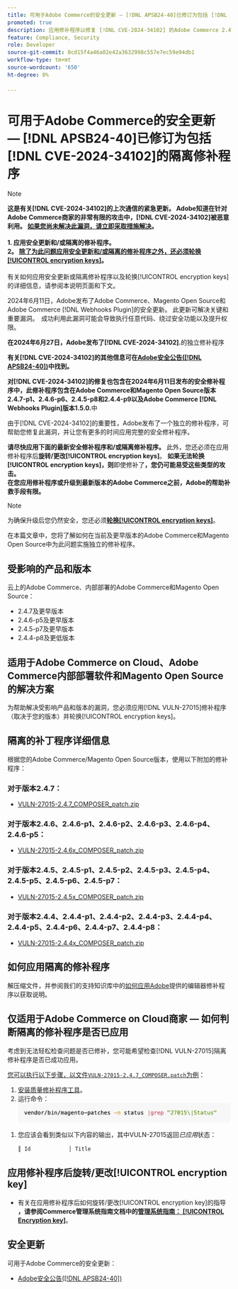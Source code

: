 ```yaml
---
title: 可用于Adobe Commerce的安全更新 — [!DNL APSB24-40]已修订为包括 [!DNL CVE-2024-34102]的隔离修补程序
promoted: true
description: 应用修补程序以修复 [!DNL CVE-2024-34102] 的Adobe Commerce 2.4.4-p8、2.4.5-p7、2.4.6-p5、2.4.7及更早版本。
feature: Compliance, Security
role: Developer
source-git-commit: 0cd15f4a46a02e42a3632998c557e7ec59e94db1
workflow-type: tm+mt
source-wordcount: '650'
ht-degree: 0%

---
```


# 可用于Adobe Commerce的安全更新 — [!DNL APSB24-40]已修订为包括[!DNL CVE-2024-34102]的隔离修补程序

>[!NOTE]
>
>**这是有关[!DNL CVE-2024-34102]的上次通信的紧急更新。 Adobe知道在针对Adobe Commerce商家的非常有限的攻击中，[!DNL CVE-2024-34102]被恶意利用。 <u>如果您尚未解决此漏洞，请立即采取措施解决</u>。<br><br>1. 应用安全更新和/或隔离的修补程序。<br>2。 <u>除了为此问题应用安全更新和/或隔离的修补程序之外，还必须轮换[!UICONTROL encryption keys]</u>。**<br><br>&#x200B;有关如何应用安全更新或隔离修补程序以及轮换[!UICONTROL encryption keys]的详细信息，请参阅本说明页面和下文。

2024年6月11日，Adobe发布了Adobe Commerce、Magento Open Source和Adobe Commerce [!DNL Webhooks Plugin]的安全更新。 此更新可解决关键和重要漏洞。  成功利用此漏洞可能会导致执行任意代码、绕过安全功能以及提升权限。

**在2024年6月27日，Adobe发布了[!DNL CVE-2024-34102].**&#x200B;的独立修补程序

**有关[!DNL CVE-2024-34102]的其他信息可在[Adobe安全公告([!DNL APSB24-40])](https://helpx.adobe.com/security/products/magento/apsb24-40.html)中找到。**

**对[!DNL CVE-2024-34102]的修复也包含在2024年6月11日发布的安全修补程序中，此修补程序包含在Adobe Commerce和Magento Open Source版本2.4.7-p1、2.4.6-p6、2.4.5-p8和2.4.4-p9以及Adobe Commerce [!DNL Webhooks Plugin]版本1.5.0.**&#x200B;中

由于[!DNL CVE-2024-34102]的重要性，Adobe发布了一个独立的修补程序，可帮助您修复此漏洞，并让您有更多的时间应用完整的安全修补程序。

**请尽快应用下面的最新安全修补程序和/或隔离修补程序。**
此外，您还必须在应用修补程序后**旋转/更改[!UICONTROL encryption keys]**。
**如果无法轮换[!UICONTROL encryption keys]，则**&#x200B;即使修补了&#x200B;**，您仍可能易受这些类型的攻击。<br>
在您应用修补程序或升级到最新版本的Adobe Commerce之前，Adobe的帮助补救手段有限。**<br>

>[!NOTE]
>
>为确保升级后您仍然安全，您还必须&#x200B;**[轮换[!UICONTROL encryption keys]](https://experienceleague.adobe.com/en/docs/commerce-admin/systems/security/encryption-key)**。

在本篇文章中，您将了解如何在当前及更早版本的Adobe Commerce和Magento Open Source中为此问题实施独立的修补程序。

## 受影响的产品和版本

云上的Adobe Commerce、内部部署的Adobe Commerce和Magento Open Source：

* 2.4.7及更早版本
* 2.4.6-p5及更早版本
* 2.4.5-p7及更早版本
* 2.4.4-p8及更低版本

## 适用于Adobe Commerce on Cloud、Adobe Commerce内部部署软件和Magento Open Source的解决方案

为帮助解决受影响产品和版本的漏洞，您必须应用[!DNL VULN-27015]修补程序（取决于您的版本）并轮换[!UICONTROL encryption keys]。

## 隔离的补丁程序详细信息

根据您的Adobe Commerce/Magento Open Source版本，使用以下附加的修补程序：

### 对于版本2.4.7：

* [VULN-27015-2.4.7_COMPOSER_patch.zip](assets/VULN-27015-2.4.7_COMPOSER_patch.zip)

### 对于版本2.4.6、2.4.6-p1、2.4.6-p2、2.4.6-p3、2.4.6-p4、2.4.6-p5：

* [VULN-27015-2.4.6x_COMPOSER_patch.zip](assets/VULN-27015-2.4.6x_COMPOSER_patch.zip)

### 对于版本2.4.5、2.4.5-p1、2.4.5-p2、2.4.5-p3、2.4.5-p4、2.4.5-p5、2.4.5-p6、2.4.5-p7：

* [VULN-27015-2.4.5x_COMPOSER_patch.zip](assets/VULN-27015-2.4.5x_COMPOSER_patch.zip)

### 对于版本2.4.4、2.4.4-p1、2.4.4-p2、2.4.4-p3、2.4.4-p4、2.4.4-p5、2.4.4-p6、2.4.4-p7、2.4.4-p8：

* [VULN-27015-2.4.4x_COMPOSER_patch.zip](assets/VULN-27015-2.4.4x_COMPOSER_patch.zip)


## 如何应用隔离的修补程序

解压缩文件，并参阅我们的支持知识库中的[如何应用Adobe](https://experienceleague.adobe.com/docs/commerce-knowledge-base/kb/how-to/how-to-apply-a-composer-patch-provided-by-magento.html)提供的编辑器修补程序以获取说明。

## 仅适用于Adobe Commerce on Cloud商家 — 如何判断隔离的修补程序是否已应用

考虑到无法轻松检查问题是否已修补，您可能希望检查[!DNL VULN-27015]隔离修补程序是否已成功应用。

<u>您可以执行以下步骤，以文件`VULN-27015-2.4.7_COMPOSER.patch`为例</u>：

1. [安装质量修补程序工具](https://experienceleague.adobe.com/docs/commerce-operations/tools/quality-patches-tool/usage.html)。
1. 运行命令： <br>
   ![cve-2024-34102-tell-if-patch-applied-code](assets/cve-2024-34102-tell-if-patch-applied-code.png)

<!--
    ```bash
    vendor/bin/magento-patches -n status |grep "27015\|Status"
    ```
-->

1. 您应该会看到类似以下内容的输出，其中VULN-27015返回&#x200B;*已应用*&#x200B;状态：

   ```bash
   ║ Id            │ Title                                                        │ Category        │ Origin                 │ Status      │ Details                                          ║ ║ N/A           │ ../m2-hotfixes/VULN-27015-2.4.7_COMPOSER_patch.patch      │ Other           │ Local                  │ Applied     │ Patch type: Custom                                
   ```

## 应用修补程序后旋转/更改[!UICONTROL encryption key]

* 有关在应用修补程序后如何旋转/更改[!UICONTROL encryption key]的指导&#x200B;**，请参阅Commerce管理系统指南文档中的[管理系统指南： [!UICONTROL Encryption key]](https://experienceleague.adobe.com/en/docs/commerce-admin/systems/security/encryption-key)**。

## 安全更新

可用于Adobe Commerce的安全更新：

* [Adobe安全公告([!DNL APSB24-40])](https://helpx.adobe.com/security/products/magento/apsb24-40.html)

